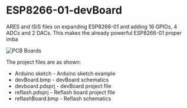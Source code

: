 # ESP8266-01-devBoard

ARES and ISIS files on expanding ESP8266-01 and adding 16 GPIOs, 4 ADCs and 2 DACs.
This makes the already powerful ESP8266-01 proper imba

![PCB Boards](https://masaldzhiyski.com/images/esp8266-boards.png)

The project files are as shown:
* Arduino sketch  -  Arduino sketch example
* devBoard.bmp  -  devBoard schematics
* devboard.pdsprj  -  devBoard project file
* reflash.pdsprj  -  Reflash board project file
* reflashBoard.bmp  -  Reflash schematics   

